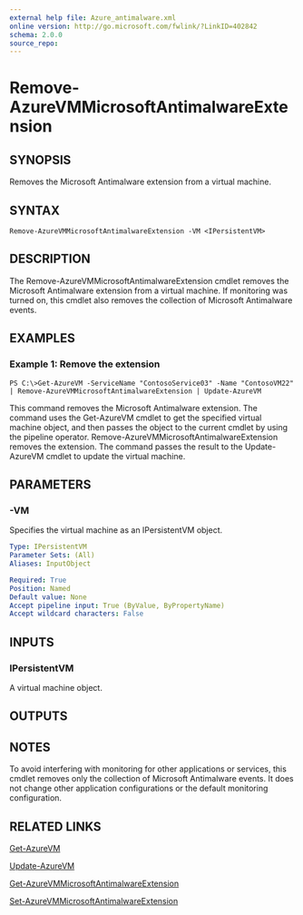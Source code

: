 ```yaml
---
external help file: Azure_antimalware.xml
online version: http://go.microsoft.com/fwlink/?LinkID=402842
schema: 2.0.0
source_repo: 
---
```


# Remove-AzureVMMicrosoftAntimalwareExtension
## SYNOPSIS
Removes the Microsoft Antimalware extension from a virtual machine.

## SYNTAX

```
Remove-AzureVMMicrosoftAntimalwareExtension -VM <IPersistentVM>
```

## DESCRIPTION
The Remove-AzureVMMicrosoftAntimalwareExtension cmdlet removes the Microsoft Antimalware extension from a virtual machine.
If monitoring was turned on, this cmdlet also removes the collection of Microsoft Antimalware events.

## EXAMPLES

### Example 1: Remove the extension
```
PS C:\>Get-AzureVM -ServiceName "ContosoService03" -Name "ContosoVM22" | Remove-AzureVMMicrosoftAntimalwareExtension | Update-AzureVM
```

This command removes the Microsoft Antimalware extension.
The command uses the Get-AzureVM cmdlet to get the specified virtual machine object, and then passes the object to the current cmdlet by using the pipeline operator.
Remove-AzureVMMicrosoftAntimalwareExtension removes the extension.
The command passes the result to the Update-AzureVM cmdlet to update the virtual machine.

## PARAMETERS

### -VM
Specifies the virtual machine as an IPersistentVM object.

```yaml
Type: IPersistentVM
Parameter Sets: (All)
Aliases: InputObject

Required: True
Position: Named
Default value: None
Accept pipeline input: True (ByValue, ByPropertyName)
Accept wildcard characters: False
```

## INPUTS

### IPersistentVM
A virtual machine object.

## OUTPUTS

## NOTES
To avoid interfering with monitoring for other applications or services, this cmdlet removes only the collection of Microsoft Antimalware events.
It does not change other application configurations or the default monitoring configuration.

## RELATED LINKS

[Get-AzureVM](http://msdn.microsoft.com/en-us/library/dn495236.aspx)

[Update-AzureVM](http://msdn.microsoft.com/en-us/library/dn495230.aspx)

[Get-AzureVMMicrosoftAntimalwareExtension](c8fce2de-0342-4690-b43b-3565a0ff0fdb)

[Set-AzureVMMicrosoftAntimalwareExtension](2140d7c4-c973-489b-b1b0-878b04c96e4b)


